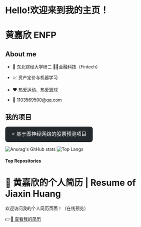 # Hello!欢迎来到我的主页！ 
# 黄嘉欣  ENFP

## About me 

- 💼 东北财经大学研二 👨‍💻金融科技（Fintech）

- 📈 资产定价与机器学习

- ❤️ 热爱运动、热爱篮球

- 💬 1103569500@qq.com


## 我的项目
<a href="https://github.com/jxxx9191/Return-Construction-Graph-Network-and-Prediction" target="_blank">
  <button style="padding:10px 20px; font-size:16px; border-radius:8px; cursor:pointer; background-color:#24292e; color:white; border:none;">
    ⭐ 基于图神经网络的股票预测项目
  </button>
</a>

<br />

![Anurag's GitHub stats](https://github-readme-stats.vercel.app/api?username=jxxx9191&show_icons=true&theme=radical)
![Top Langs](https://github-readme-stats.vercel.app/api/top-langs/?username=jxxx9191)


#### Top Repositories

# 💼 黄嘉欣的个人简历 | Resume of Jiaxin Huang

 欢迎访问我的个人简历页面！（在线预览）

👉<a href="/黄嘉欣个人简历.pdf" target="_blank">📄 查看我的简历</a>
